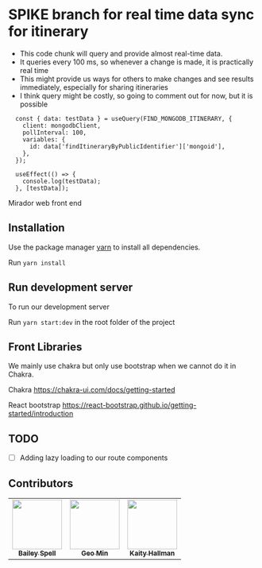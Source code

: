 # SPIKE branch for real time data sync for itinerary

- This code chunk will query and provide almost real-time data. 
- It queries every 100 ms, so whenever a change is made, it is practically real time
- This might provide us ways for others to make changes and see results immediately, especially for sharing itineraries
- I think query might be costly, so going to comment out for now, but it is possible

```
  const { data: testData } = useQuery(FIND_MONGODB_ITINERARY, {
    client: mongodbClient,
    pollInterval: 100,
    variables: {
      id: data['findItineraryByPublicIdentifier']['mongoid'],
    },
  });

  useEffect(() => {
    console.log(testData);
  }, [testData]);
```

Mirador web front end

## Installation

Use the package manager [yarn](https://classic.yarnpkg.com/en/docs/install) to install all dependencies.

Run ```yarn install```

## Run development server

To run our development server

Run ```yarn start:dev``` in the root folder of the project

## Front Libraries

We mainly use chakra but only use bootstrap when we cannot do it in Chakra.

Chakra https://chakra-ui.com/docs/getting-started

React bootstrap https://react-bootstrap.github.io/getting-started/introduction

## TODO
- [ ] Adding lazy loading to our route components

## Contributors

<table>
  <tr>
    <td align="center">
        <a href="https://github.com/baileyg2016" target="_blank"><img src="https://avatars3.githubusercontent.com/u/23178729?s=460&v=4" width="100px;" alt=""/>
            <br />
            <sub><b text-align="center">Bailey Spell</b></sub>
        </a>
    </td>
    <td align="center">
        <a href="https://github.com/geomin76" target="_blank"><img src="https://avatars2.githubusercontent.com/u/31418725?s=460&v=4" width="100px;" alt=""/>
            <br />
            <sub><b text-align="center">Geo Min</b></sub>
        </a>
    </td>
    <td align="center">
        <a href="https://github.com/kaityhallman" target="_blank"><img src="https://avatars2.githubusercontent.com/u/10733854?s=460&v=4" width="100px;" alt=""/>
            <br />
            <sub><b text-align="center">Kaity Hallman</b></sub>
        </a>
    </td>
  </tr>
</table>
